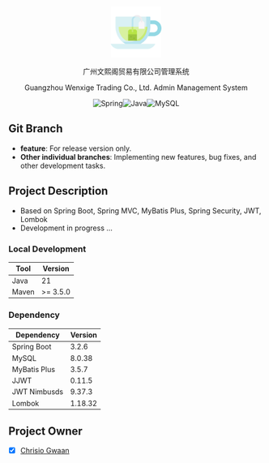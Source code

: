 <div align="center">
  <img width="100" src="assets/green-tea.png" alt="Spotube Logo">

<p>广州文熙阁贸易有限公司管理系统</p>
<p>Guangzhou Wenxige Trading Co., Ltd. Admin Management System</p>

![Spring](https://img.shields.io/badge/spring-%236DB33F.svg?style=for-the-badge&logo=spring&logoColor=white)![Java](https://img.shields.io/badge/java-%23ED8B00.svg?style=for-the-badge&logo=openjdk&logoColor=white)![MySQL](https://img.shields.io/badge/mysql-4479A1.svg?style=for-the-badge&logo=mysql&logoColor=white)

</div>

## Git Branch

- **feature**: For release version only.
- **Other individual branches**: Implementing new features, bug fixes, and other development tasks.

## Project Description

- Based on Spring Boot, Spring MVC, MyBatis Plus, Spring Security, JWT, Lombok
- Development in progress ...

### Local Development

| Tool                        | Version  |
|-----------------------------|----------|
| Java                        | 21       |
| Maven                       | >= 3.5.0 |

### Dependency

| Dependency   | Version |
|--------------|---------|
| Spring Boot  | 3.2.6   |
| MySQL        | 8.0.38  |
| MyBatis Plus | 3.5.7   |
| JJWT         | 0.11.5  |
| JWT Nimbusds | 9.37.3  |
| Lombok       | 1.18.32 |

## Project Owner

- [x] [Chrisio Gwaan](https://github.com/ChrisioGwaan)